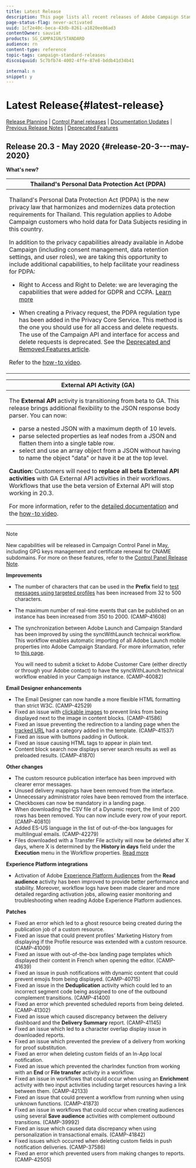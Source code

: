 ```yaml
---
title: Latest Release
description: This page lists all recent releases of Adobe Campaign Standard.
page-status-flag: never-activated
uuid: 1cf2e40c-beca-43db-8261-a1820ee86ad3
contentOwner: sauviat
products: SG_CAMPAIGN/STANDARD
audience: rn
content-type: reference
topic-tags: campaign-standard-releases
discoiquuid: 5c7bfb74-4002-4ffe-87e8-bddb41d34b41

internal: n
snippet: y
---
```


# Latest Release{#latest-release}

[Release Planning](../../rn/using/release-planning.md) &#124; [Control Panel releases](https://docs.adobe.com/content/help/en/control-panel/using/release-notes.html) &#124; [Documentation Updates](../../rn/using/documentation-updates.md) &#124; [Previous Release Notes](../../rn/using/release-notes-2020.md) &#124; [Deprecated Features](../../rn/using/deprecated-features.md)

## Release 20.3 - May 2020 {#release-20-3---may-2020}

**What's new?**

<table> 
<thead> 
<tr> 
<th> <strong>Thailand's Personal Data Protection Act (PDPA)</strong><br /> </th> 
</tr> 
</thead> 
<tbody> 
<tr> 
<td> <p>Thailand's Personal Data Protection Act (PDPA) is the new privacy law that harmonizes and modernizes data protection requirements for Thailand. This regulation applies to Adobe Campaign customers who hold data for Data Subjects residing in this country.</p>
<p>In addition to the privacy capabilities already available in Adobe Campaign (including consent management, data retention settings, and user roles), we are taking this opportunity to include additional capabilities, to help facilitate your readiness for PDPA:</p>
<ul>
<li>Right to Access and Right to Delete: we are leveraging the capabilities that were added for GDPR and CCPA. <a href="https://helpx.adobe.com/content/help/en/campaign/kb/acs-privacy.html#righttoaccess">Learn more</a> </li>
<li><p>When creating a Privacy request, the PDPA regulation type has been added in the Privacy Core Service. This method is the one you should use for all access and delete requests. The use of the Campaign API and interface for access and delete requests is deprecated.  See the <a href="../../rn/using/deprecated-features.md">Deprecated and Removed Features article</a>.</p></li>
</ul>
<p>Refer to the <a href="https://docs.adobe.com/content/help/en/campaign-learn/campaign-standard-tutorials/privacy/privacy-overview.html">how-to video</a>.</p>
</td> 
</tr> 
</tbody> 
</table>

<table> 
<thead> 
<tr> 
<th> <strong>External API Activity (GA)</strong><br /> </th> 
</tr> 
</thead> 
<tbody> 
<tr> 
  <td> <p>The <strong>External API</strong> activity is transitioning from beta to GA. This release brings additional flexibility to the JSON response body parser. You can now:</p>
<ul>
<li>parse a nested JSON with a maximum depth of 10 levels. </li>
<li>parse selected properties as leaf nodes from a JSON and flatten them into a single table row.</li>
<li>select and use an array object from a JSON without having to name the object "data" or have it be at the top level.</li>
</ul>
<p><strong>Caution:</strong> Customers will need to <strong>replace all beta External API activities</strong> with GA External API activities in their workflows.  Workflows that use the beta version of External API will stop working in 20.3.</p>
<p>For more information, refer to the <a href="../../automating/using/external-api.md">detailed documentation</a> and the <a href="https://docs.adobe.com/content/help/en/campaign-learn/campaign-standard-tutorials/managing-processes-and-data/data-management-activities/external-api-activity.html">how-to video</a>.</p>
</td> 
</tr> 
</tbody> 
</table>

>[!NOTE]
>
>New capabilities will be released in Campaign Control Panel in May, including GPG keys management and certificate renewal for CNAME subdomains. For more on these features, refer to the [Control Panel Release Note](https://docs.adobe.com/content/help/en/control-panel/using/release-notes.html).

**Improvements**

* The number of characters that can be used in the **Prefix** field to [test messages using targeted profiles](../../sending/using/testing-messages-using-target.md) has been increased from 32 to 500 characters. 
* The maximum number of real-time events that can be published on an instance has been increased from 350 to 2000. (CAMP-41608)
* The synchronization between Adobe Launch and Campaign Standard has been improved by using the syncWithLaunch technical workflow. This workflow enables automatic importing of all Adobe Launch mobile properties into Adobe Campaign Standard. For more information, refer to [this page](../../administration/using/technical-workflows.md).
  
  You will need to submit a ticket to Adobe Customer Care (either directly or through your Adobe contact) to have the syncWithLaunch technical workflow enabled in your Campaign instance. (CAMP-40082)

**Email Designer enhancements**

* The Email Designer can now handle a more flexible HTML formatting than strict W3C. (CAMP-42529)
* Fixed an issue with [clickable images](../../designing/using/links.md#inserting-a-link) to prevent links from being displayed next to the image in content blocks. (CAMP-41586)
* Fixed an issue preventing the redirection to a landing page when the [tracked URL](../../designing/using/links.md#about-tracked-urls) had a category added in the template. (CAMP-41537)
* Fixed an issue with buttons padding in Outlook.
* Fixed an issue causing HTML tags to appear in plain text.
* Content block search now displays server search results as well as preloaded results. (CAMP-41870)

**Other changes**

* The custom resource publication interface has been improved with clearer error messages.
* Unused delivery mappings have been removed from the interface.
* Unnecessary administrator roles have been removed from the interface.
* Checkboxes can now be mandatory in a landing page.
* When downloading the CSV file of a Dynamic report, the limit of 200 rows has been removed. You can now include every row of your report. (CAMP-40810)
* Added ES-US language in the list of out-of-the-box languages for multilingual emails. (CAMP-42279)
* Files downloaded with a Transfer File activity will now be deleted after X days, where X is determined by the **History in days** field under the **Execution** menu in the Workflow properties. [Read more](../../automating/using/managing-execution-options.md)

**Experience Platform integrations**

* Activation of Adobe [Experience Platform Audiences](../../automating/using/aep-targeting-audiences.md) from the **Read audience** activity has been improved to provide better performance and stability. Moreover, workflow logs have been made clearer and more detailed regarding activation jobs, allowing easier monitoring and troubleshooting when reading Adobe Experience Platform audiences.

**Patches**

* Fixed an error which led to a ghost resource being created during the publication job of a custom resource.
* Fixed an issue that could prevent profiles' Marketing History from displaying if the Profile resource was extended with a custom resource. (CAMP-41009)
* Fixed an issue with out-of-the-box landing page templates which displayed their content in French when opening the editor. (CAMP-41639)
* Fixed an issue in push notifications with dynamic content that could prevent emojis from being displayed. (CAMP-40715)
* Fixed an issue in the **Deduplication** activity which could led to an incorrect segment code being assigned to one of the outbound complement transitions. (CAMP-41400)
* Fixed an error which prevented scheduled reports from being deleted. (CAMP-41302)
* Fixed an issue which caused discrepancy between the delivery dashboard and the **Delivery Summary** report. (CAMP-41145)
* Fixed an issue which led to a character overlap display issue in downloaded reports.
* Fixed an issue which prevented the preview of a delivery from working for proof substitution.
* Fixed an error when deleting custom fields of an In-App local notification.
* Fixed an issue which prevented the charIndex function from working with an **End** or **File transfer** activity in a workflow.
* Fixed an issue in workflows that could occur when using an **Enrichment** activity with two input activities including target resources having a link between them. (CAMP-42133)
* Fixed an issue that could prevent a workflow from running when using unknown functions. (CAMP-41873)
* Fixed an issue in workflows that could occur when creating audiences using several **Save audience** activities with complement outbound transitions. (CAMP-39992)
* Fixed an issue which caused data discrepancy when using personalization in transactional emails. (CAMP-41842)
* Fixed issues which occurred when deleting custom fields in push notification deliveries. (CAMP-37586)
* Fixed an error which prevented users from making changes to reports. (CAMP-42505)
